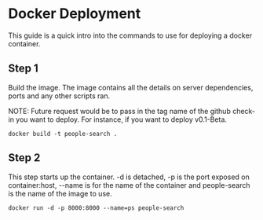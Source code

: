 Docker Deployment
=================

This guide is a quick intro into the commands to use for deploying a docker container.

Step 1
------

Build the image.  The image contains all the details on server dependencies, ports and any other scripts ran. 

NOTE: Future request would be to pass in the tag name of the github check-in you want to deploy.  For instance, if you want to deploy v0.1-Beta.

```
docker build -t people-search .
```


Step 2
------

This step starts up the container.  -d is detached, -p is the port exposed on container:host, --name is for the name of the container and people-search is the name of the image to use.
```
docker run -d -p 8000:8000 --name=ps people-search
```